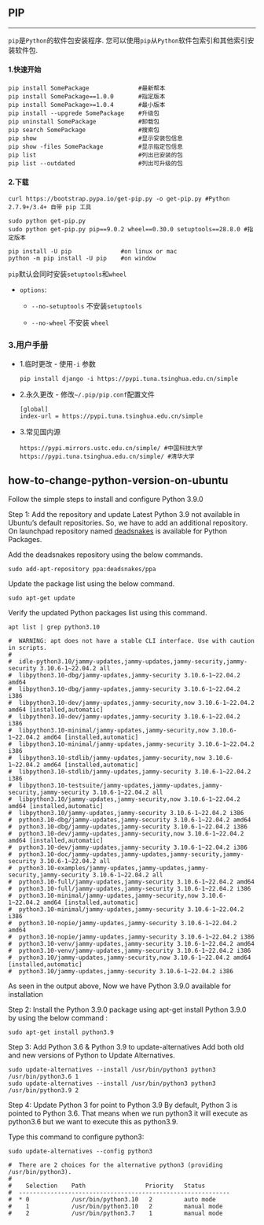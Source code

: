 ## PIP

---

`pip`是`Python`的软件包安装程序. 您可以使用`pip`从`Python`软件包索引和其他索引安装软件包.

#### 1.快速开始

```shell
pip install SomePackage              #最新帮本
pip install SomePackage==1.0.0       #指定版本
pip install SomePackage>=1.0.4       #最小版本
pip install --upgrede SomePackage    #升级包
pip uninstall SomePackage            #卸载包
pip search SomePackage               #搜索包
pip show                             #显示安装包信息
pip show -files SomePackage          #显示指定包信息
pip list                             #列出已安装的包
pip list --outdated                  #列出可升级的包
```

#### 2.下载

  ```shell
curl https://bootstrap.pypa.io/get-pip.py -o get-pip.py #Python 2.7.9+/3.4+ 自带 pip 工具
  
sudo python get-pip.py
sudo python get-pip.py pip==9.0.2 wheel==0.30.0 setuptools==28.8.0 #指定版本

pip install -U pip              #on linux or mac
python -m pip install -U pip    #on window
  ```

`pip`默认会同时安装`setuptools`和`wheel`

- `options`:
    - `--no-setuptools` 不安装`setuptools`

    - `--no-wheel` 不安装 `wheel`

### 3.用户手册

- 1.临时更改 - 使用`-i` 参数

  ```shell
  pip install django -i https://pypi.tuna.tsinghua.edu.cn/simple
  ```

- 2.永久更改 - 修改`~/.pip/pip.conf`配置文件

  ```shell 
  [global]
  index-url = https://pypi.tuna.tsinghua.edu.cn/simple
  ```

- 3.常见国内源

  ```shell
  https://pypi.mirrors.ustc.edu.cn/simple/ #中国科技大学
  https://pypi.tuna.tsinghua.edu.cn/simple/ #清华大学
  ```

## how-to-change-python-version-on-ubuntu

Follow the simple steps to install and configure Python 3.9.0


Step 1: Add the repository and update
Latest Python 3.9 not available in Ubuntu’s default repositories. So, we have to add an additional repository. On launchpad repository
named [deadsnakes](https://launchpad.net/~deadsnakes/+archive/ubuntu/ppa) is available for Python Packages.

Add the deadsnakes repository using the below commands.
```shell
sudo add-apt-repository ppa:deadsnakes/ppa
```

Update the package list using the below command.

```shell
sudo apt-get update
```

Verify the updated Python packages list using this command.

```shell
apt list | grep python3.10

#  WARNING: apt does not have a stable CLI interface. Use with caution in scripts.
#  
#  idle-python3.10/jammy-updates,jammy-updates,jammy-security,jammy-security 3.10.6-1~22.04.2 all
#  libpython3.10-dbg/jammy-updates,jammy-security 3.10.6-1~22.04.2 amd64
#  libpython3.10-dbg/jammy-updates,jammy-security 3.10.6-1~22.04.2 i386
#  libpython3.10-dev/jammy-updates,jammy-security,now 3.10.6-1~22.04.2 amd64 [installed,automatic]
#  libpython3.10-dev/jammy-updates,jammy-security 3.10.6-1~22.04.2 i386
#  libpython3.10-minimal/jammy-updates,jammy-security,now 3.10.6-1~22.04.2 amd64 [installed,automatic]
#  libpython3.10-minimal/jammy-updates,jammy-security 3.10.6-1~22.04.2 i386
#  libpython3.10-stdlib/jammy-updates,jammy-security,now 3.10.6-1~22.04.2 amd64 [installed,automatic]
#  libpython3.10-stdlib/jammy-updates,jammy-security 3.10.6-1~22.04.2 i386
#  libpython3.10-testsuite/jammy-updates,jammy-updates,jammy-security,jammy-security 3.10.6-1~22.04.2 all
#  libpython3.10/jammy-updates,jammy-security,now 3.10.6-1~22.04.2 amd64 [installed,automatic]
#  libpython3.10/jammy-updates,jammy-security 3.10.6-1~22.04.2 i386
#  python3.10-dbg/jammy-updates,jammy-security 3.10.6-1~22.04.2 amd64
#  python3.10-dbg/jammy-updates,jammy-security 3.10.6-1~22.04.2 i386
#  python3.10-dev/jammy-updates,jammy-security,now 3.10.6-1~22.04.2 amd64 [installed,automatic]
#  python3.10-dev/jammy-updates,jammy-security 3.10.6-1~22.04.2 i386
#  python3.10-doc/jammy-updates,jammy-updates,jammy-security,jammy-security 3.10.6-1~22.04.2 all
#  python3.10-examples/jammy-updates,jammy-updates,jammy-security,jammy-security 3.10.6-1~22.04.2 all
#  python3.10-full/jammy-updates,jammy-security 3.10.6-1~22.04.2 amd64
#  python3.10-full/jammy-updates,jammy-security 3.10.6-1~22.04.2 i386
#  python3.10-minimal/jammy-updates,jammy-security,now 3.10.6-1~22.04.2 amd64 [installed,automatic]
#  python3.10-minimal/jammy-updates,jammy-security 3.10.6-1~22.04.2 i386
#  python3.10-nopie/jammy-updates,jammy-security 3.10.6-1~22.04.2 amd64
#  python3.10-nopie/jammy-updates,jammy-security 3.10.6-1~22.04.2 i386
#  python3.10-venv/jammy-updates,jammy-security 3.10.6-1~22.04.2 amd64
#  python3.10-venv/jammy-updates,jammy-security 3.10.6-1~22.04.2 i386
#  python3.10/jammy-updates,jammy-security,now 3.10.6-1~22.04.2 amd64 [installed,automatic]
#  python3.10/jammy-updates,jammy-security 3.10.6-1~22.04.2 i386
```

As seen in the output above, Now we have Python 3.9.0 available for installation


Step 2: Install the Python 3.9.0 package using apt-get
install Python 3.9.0 by using the below command :

```shell
sudo apt-get install python3.9
```

Step 3: Add Python 3.6 & Python 3.9 to update-alternatives
Add both old and new versions of Python to Update Alternatives.

```shell
sudo update-alternatives --install /usr/bin/python3 python3 /usr/bin/python3.6 1
sudo update-alternatives --install /usr/bin/python3 python3 /usr/bin/python3.9 2
```

Step 4: Update Python 3 for point to Python 3.9
By default, Python 3 is pointed to Python 3.6. That means when we run python3 it will execute as python3.6 but we want to execute this as python3.9.

Type this command to configure python3:

```shell
sudo update-alternatives --config python3

#  There are 2 choices for the alternative python3 (providing /usr/bin/python3).
#  
#    Selection    Path                 Priority   Status
#  ------------------------------------------------------------
#  * 0            /usr/bin/python3.10   2         auto mode
#    1            /usr/bin/python3.10   2         manual mode
#    2            /usr/bin/python3.7    1         manual mode
```


